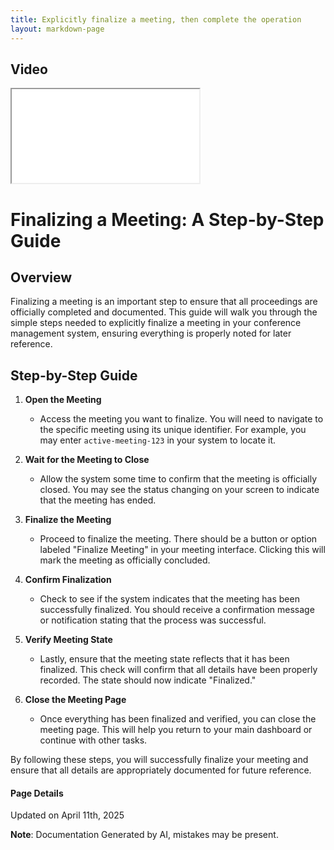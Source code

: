 ```yaml
---
title: Explicitly finalize a meeting, then complete the operation
layout: markdown-page
---
```


## Video 
<div class="container my-5">
	<div class="embed-responsive embed-responsive-16by9">
		<iframe class="embed-responsive-item" src="..\media\meetings\explicitly_finalize_a_meeting__then_complete_the_operation\Explicitly_finalize_a_meeting__then_complete_the_operation.webm" allowfullscreen></iframe>
	</div>
</div>

# Finalizing a Meeting: A Step-by-Step Guide

## Overview
Finalizing a meeting is an important step to ensure that all proceedings are officially completed and documented. This guide will walk you through the simple steps needed to explicitly finalize a meeting in your conference management system, ensuring everything is properly noted for later reference.

## Step-by-Step Guide

1. **Open the Meeting**
   - Access the meeting you want to finalize. You will need to navigate to the specific meeting using its unique identifier. For example, you may enter `active-meeting-123` in your system to locate it.

   

2. **Wait for the Meeting to Close**
   - Allow the system some time to confirm that the meeting is officially closed. You may see the status changing on your screen to indicate that the meeting has ended.

   

3. **Finalize the Meeting**
   - Proceed to finalize the meeting. There should be a button or option labeled "Finalize Meeting" in your meeting interface. Clicking this will mark the meeting as officially concluded.

   

4. **Confirm Finalization**
   - Check to see if the system indicates that the meeting has been successfully finalized. You should receive a confirmation message or notification stating that the process was successful.

   

5. **Verify Meeting State**
   - Lastly, ensure that the meeting state reflects that it has been finalized. This check will confirm that all details have been properly recorded. The state should now indicate "Finalized."

   

6. **Close the Meeting Page**
   - Once everything has been finalized and verified, you can close the meeting page. This will help you return to your main dashboard or continue with other tasks.

   

By following these steps, you will successfully finalize your meeting and ensure that all details are appropriately documented for future reference.

#### Page Details
Updated on April 11th, 2025

**Note**: Documentation Generated by AI, mistakes may be present.